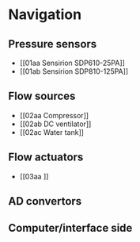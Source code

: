 # Navigation

## Pressure sensors

- [[01aa Sensirion SDP610-25PA]]
- [[01ab Sensirion SDP810-125PA]]

## Flow sources

- [[02aa Compressor]]
- [[02ab DC ventilator]]
- [[02ac Water tank]]
## Flow actuators

- [[03aa ]]

## AD convertors

## Computer/interface side
